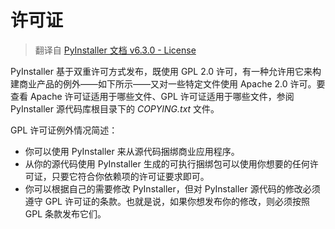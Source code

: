 # 许可证

> 翻译自 [PyInstaller 文档 v6.3.0 - License](https://pyinstaller.org/en/v6.3.0/license.html)

PyInstaller 基于双重许可方式发布，既使用 GPL 2.0 许可，有一种允许用它来构建商业产品的例外——如下所示——又对一些特定文件使用 Apache 2.0 许可。要查看 Apache 许可证适用于哪些文件、GPL 许可证适用于哪些文件，参阅 PyInstaller 源代码库根目录下的 *COPYING.txt* 文件。

GPL 许可证例外情况简述：

- 你可以使用 PyInstaller 来从源代码捆绑商业应用程序。
- 从你的源代码使用 PyInstaller 生成的可执行捆绑包可以使用你想要的任何许可证，只要它符合你依赖项的许可证要求即可。
- 你可以根据自己的需要修改 PyInstaller，但对 PyInstaller 源代码的修改必须遵守 GPL 许可证的条款。也就是说，如果你想发布你的修改，则必须按照 GPL 条款发布它们。
